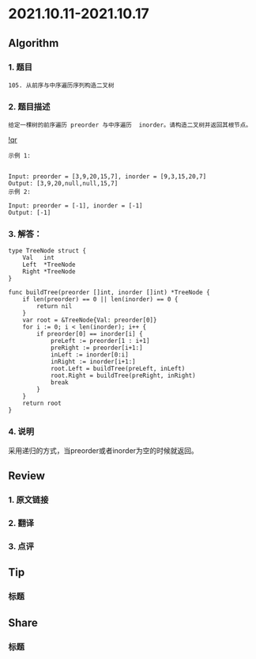 # 2021.10.11-2021.10.17

## Algorithm
### 1. 题目
```
105. 从前序与中序遍历序列构造二叉树
```
### 2. 题目描述
```
给定一棵树的前序遍历 preorder 与中序遍历  inorder。请构造二叉树并返回其根节点。

```

[!qr](./images/1011_a_1.jpg)

```
示例 1:


Input: preorder = [3,9,20,15,7], inorder = [9,3,15,20,7]
Output: [3,9,20,null,null,15,7]
示例 2:

Input: preorder = [-1], inorder = [-1]
Output: [-1]
```

### 3. 解答：
```golang
type TreeNode struct {
	Val   int
	Left  *TreeNode
	Right *TreeNode
}

func buildTree(preorder []int, inorder []int) *TreeNode {
	if len(preorder) == 0 || len(inorder) == 0 {
		return nil
	}
	var root = &TreeNode{Val: preorder[0]}
	for i := 0; i < len(inorder); i++ {
		if preorder[0] == inorder[i] {
			preLeft := preorder[1 : i+1]
			preRight := preorder[i+1:]
			inLeft := inorder[0:i]
			inRight := inorder[i+1:]
			root.Left = buildTree(preLeft, inLeft)
			root.Right = buildTree(preRight, inRight)
			break
		}
	}
	return root
}
```
### 4. 说明
采用递归的方式，当preorder或者inorder为空的时候就返回。

## Review
### 1. 原文链接


### 2. 翻译


### 3. 点评


## Tip
### 标题


## Share
### 标题